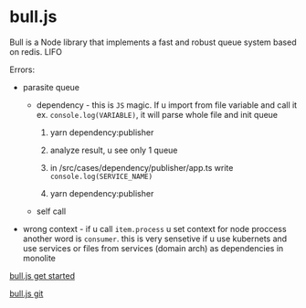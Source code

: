 # bull.js

Bull is a Node library that implements a fast and robust queue system based on redis.
LIFO

Errors:

- parasite queue

  - dependency - this is `JS` magic. If u import from file variable and call it ex. `console.log(VARIABLE)`, it will parse whole file and init queue

    1. yarn dependency:publisher

    2. analyze result, u see only 1 queue

    3. in /src/cases/dependency/publisher/app.ts write `console.log(SERVICE_NAME)`

    4. yarn dependency:publisher

  - self call

- wrong context - if u call `item.process` u set context for node proccess another word is `consumer`. this is very sensetive if u use kubernets and use services or files from services (domain arch) as dependencies in monolite

[bull.js get started](https://optimalbits.github.io/bull/)

[bull.js git](https://github.com/OptimalBits/bull)
